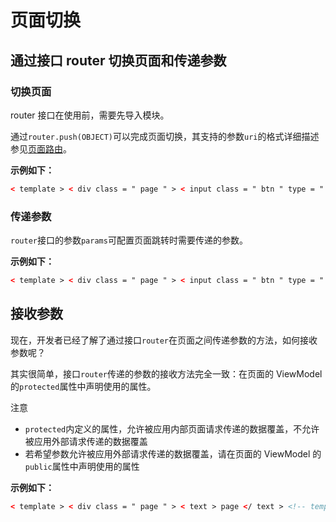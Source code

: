 <!-- 源地址: https://iot.mi.com/vela/quickapp/zh/guide/framework/page-switch.html -->

# 页面切换

## 通过接口 router 切换页面和传递参数

### 切换页面

router 接口在使用前，需要先导入模块。

通过`router.push(OBJECT)`可以完成页面切换，其支持的参数`uri`的格式详细描述参见[页面路由](</vela/quickapp/zh/features/basic/router.html>)。

**示例如下：**
```html
< template > < div class = " page " > < input class = " btn " type = " button " value = " 跳转到新页面 " onclick = " routePage " > </ input > </ div > </ template > < style > .page { flex-direction : column ; justify-content : center ; align-items : center ; } .btn { width : 400px ; height : 60px ; margin-top : 70px ; border-radius : 30px ; background-color : #09ba07 ; font-size : 30px ; color : #ffffff ; } </ style > < script > // 导入模块 import router from '@system.router' export default { routePage () { // 跳转到应用内的某个页面，当前页面无法返回 router.replace ({ uri : '/Pages/newPage' }) } } </ script >
```

### 传递参数

`router`接口的参数`params`可配置页面跳转时需要传递的参数。

**示例如下：**
```html
< template > < div class = " page " > < input class = " btn " type = " button " value = " 携带参数跳转页面 " onclick = " routePageReplaceWithParams " > </ input > </ div > </ template > < style > .page { flex-direction : column ; justify-content : center ; align-items : center ; } .btn { width : 400px ; height : 60px ; margin-top : 70px ; border-radius : 30px ; background-color : #09ba07 ; font-size : 30px ; color : #ffffff ; } </ style > < script > // 导入模块 import router from '@system.router' export default { private : { title : 'Hello, world!' } , onInit () { console.info ('接口router切换页面并传递参数') } , routePageReplaceWithParams () { // 跳转到应用内的某个页面 router.replace ({ uri : '/PageParams/receiveparams' , params : { key : this.title } }) } } </ script >
```

## 接收参数

现在，开发者已经了解了通过接口`router`在页面之间传递参数的方法，如何接收参数呢？

其实很简单，接口`router`传递的参数的接收方法完全一致：在页面的 ViewModel 的`protected`属性中声明使用的属性。

注意

  * `protected`内定义的属性，允许被应用内部页面请求传递的数据覆盖，不允许被应用外部请求传递的数据覆盖
  * 若希望参数允许被应用外部请求传递的数据覆盖，请在页面的 ViewModel 的`public`属性中声明使用的属性

**示例如下：**
```html
< template > < div class = " page " > < text > page </ text > <!-- template中显示页面传递的参数 --> < text > {{key}} </ text > </ div > </ template > < style > .page { flex-direction : column ; justify-content : center ; align-items : center ; } </ style > < script > export default { protected : { key : '' } , onInit () { // js中输出页面传递的参数 console.info ('key: ' \+ this.key) } } </ script >
```
